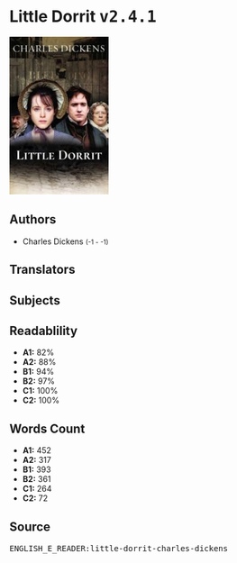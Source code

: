# Little Dorrit <kbd>v2.4.1</kbd>

![](./cover.medium.jpg "")

## Authors


 - Charles Dickens <small>(-1 - -1)</small>

## Translators



## Subjects



## Readablility


 - **A1:** 82%
 - **A2:** 88%
 - **B1:** 94%
 - **B2:** 97%
 - **C1:** 100%
 - **C2:** 100%

## Words Count


 - **A1:** 452
 - **A2:** 317
 - **B1:** 393
 - **B2:** 361
 - **C1:** 264
 - **C2:** 72

## Source


<kbd>ENGLISH_E_READER:little-dorrit-charles-dickens</kbd>
